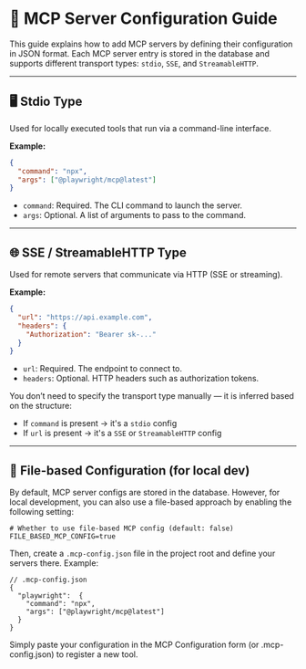 # 🔧 MCP Server Configuration Guide

This guide explains how to add MCP servers by defining their configuration in JSON format. Each MCP server entry is stored in the database and supports different transport types: `stdio`, `SSE`, and `StreamableHTTP`.

---

## 🖥️ Stdio Type

Used for locally executed tools that run via a command-line interface.

**Example:**

```json
{
  "command": "npx",
  "args": ["@playwright/mcp@latest"]
}
```

* `command`: Required. The CLI command to launch the server.
* `args`: Optional. A list of arguments to pass to the command.

---

## 🌐 SSE / StreamableHTTP Type

Used for remote servers that communicate via HTTP (SSE or streaming).

**Example:**

```json
{
  "url": "https://api.example.com",
  "headers": {
    "Authorization": "Bearer sk-..."
  }
}
```

* `url`: Required. The endpoint to connect to.
* `headers`: Optional. HTTP headers such as authorization tokens.

You don’t need to specify the transport type manually — it is inferred based on the structure:

* If `command` is present → it's a `stdio` config
* If `url` is present → it's a `SSE` or `StreamableHTTP` config

---

## 💾 File-based Configuration (for local dev)

By default, MCP server configs are stored in the database.
However, for local development, you can also use a file-based approach by enabling the following setting:

```env
# Whether to use file-based MCP config (default: false)
FILE_BASED_MCP_CONFIG=true
```

Then, create a `.mcp-config.json` file in the project root and define your servers there. Example:

```jsonc
// .mcp-config.json
{
  "playwright":  {
    "command": "npx",
    "args": ["@playwright/mcp@latest"]
  }
}
```

Simply paste your configuration in the MCP Configuration form (or .mcp-config.json) to register a new tool.

